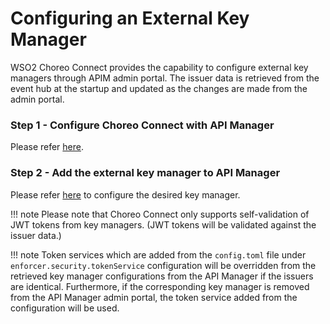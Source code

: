 # Configuring an External Key Manager

WSO2 Choreo Connect provides the capability to configure external key managers through APIM admin portal. The issuer data is retrieved from the event hub at the startup and updated as the changes are made from the admin portal.

### Step 1 - Configure Choreo Connect with API Manager

Please refer [here]({{base_path}}/deploy-and-publish/deploy-on-gateway/choreo-connect/concepts/apim-as-control-plane/#configure-choreo-connect-with-api-manager).

### Step 2 - Add the external key manager to API Manager

Please refer [here]({{base_path}}/administer/key-managers/overview) to configure the desired key manager. 

!!! note
    Please note that Choreo Connect only supports self-validation of JWT tokens from key managers. (JWT tokens will be validated against the issuer data.)

!!! note
    Token services which are added from the `config.toml` file under `enforcer.security.tokenService` configuration will be overridden from the retrieved key manager configurations from the API Manager if the issuers are identical. Furthermore, if the corresponding key manager is removed from the API Manager admin portal, the token service added from the configuration will be used.


